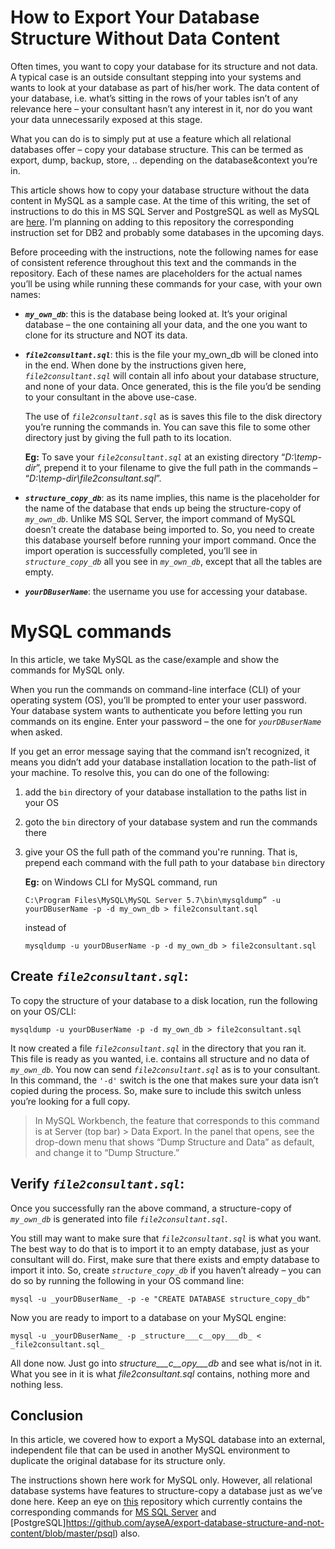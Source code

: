 # How to Export Your Database Structure Without Data Content

Often times, you want to copy your database for its structure and not data. A typical case is an outside consultant stepping into your systems and wants to look at your database as part of his/her work. The data content of your database, i.e. what’s sitting in the rows of your tables isn’t of any relevance here – your consultant hasn’t any interest in it, nor do you want your data unnecessarily exposed at this stage. 

What you can do is to simply put at use a feature which all relational databases offer – copy your database structure. This can be termed as export, dump, backup, store, .. depending on the database&context you’re in. 

This article shows how to copy your database structure without the data content in MySQL as a sample case. At the time of this writing, the set of instructions to do this in MS SQL Server and PostgreSQL as well as MySQL are [here](https://github.com/ayseA/export-database-structure-and-not-content). I’m planning on adding to this repository the corresponding instruction set for DB2 and probably some databases in the upcoming days.

Before proceeding with the instructions, note the following names for ease of consistent reference throughout this text and the commands in the repository. Each of these names are placeholders for the actual names you’ll be using while running these commands for your case, with your own names: 

* _**`my_own_db`**_: this is the database being looked at. It’s your original database – the one containing all your data, and the one you want to clone for its structure and NOT its data.
* _**`file2consultant.sql`**_: this is the file your my_own_db will be cloned into in the end. When done by the instructions given here, _`file2consultant.sql`_ will contain all info about your database structure, and none of your data. Once generated, this is the file you’d be sending to your consultant in the above use-case.


     The use of _`file2consultant.sql`_ as is saves this file to the disk directory you’re running the commands in. You can save this file to some other directory just by giving the full path to its location. 

    **Eg:** To save your _`file2consultant.sql`_ at an existing directory “_D:\temp-dir_”, prepend it to your filename to give the full path in the commands – “_D:\temp-dir\file2consultant.sql_”. 

* _**`structure_copy_db`**_: as its name implies, this name is the placeholder for the name of the database that ends up being the structure-copy of _`my_own_db`_. Unlike MS SQL Server, the import command of MySQL doesn’t create the database being imported to. So, you need to create this database yourself before running your import command. Once the import operation is successfully completed, you’ll see in _`structure_copy_db`_ all you see in _`my_own_db`_, except that all the tables are empty.

* _**`yourDBuserName`**_: the username you use for accessing your database.

# MySQL commands

In this article, we take MySQL as the case/example and show the commands for MySQL only.

When you run the commands on command-line interface (CLI) of your operating system (OS), you’ll be prompted to enter your user password. Your database system wants to authenticate you before letting you run commands on its engine. Enter your password – the one for _`yourDBuserName`_ when asked.

If you get an error message saying that the command isn’t recognized, it means you didn’t add your database installation location to the path-list of your machine. To resolve this, you can do one of the following:

1. add the `bin` directory of your database installation to the paths list in your OS

2. goto the `bin` directory of your database system and run the commands there
3. give your OS the full path of the command you're running. That is, prepend each command with the full path to your database `bin` directory

    **Eg:** on Windows CLI for MySQL command, run 
     
     ``` 
     C:\Program Files\MySQL\MySQL Server 5.7\bin\mysqldump” -u yourDBuserName -p -d my_own_db > file2consultant.sql 
     ```

     instead of 
 
   ``` 
   mysqldump -u yourDBuserName -p -d my_own_db > file2consultant.sql
   ```
     

## Create _`file2consultant.sql`_:

To copy the structure of your database to a disk location, run the following on your OS/CLI:
    
   ``` 
   mysqldump -u yourDBuserName -p -d my_own_db > file2consultant.sql
   ```
     
It now created a file _`file2consultant.sql`_ in the directory that you ran it. This file is ready as you wanted, i.e. contains all structure and no data of _`my_own_db`_. You now can send _`file2consultant.sql`_ as is to your consultant. In this command, the `'-d'` switch is the one that makes sure your data isn’t copied during the process. So, make sure to include this switch unless you’re looking for a full copy.

> In MySQL Workbench, the feature that corresponds to this command is at 
> Server (top bar) > Data Export. 
> In the panel that opens, see the drop-down menu that shows 
> “Dump Structure and Data” as default, and change it to “Dump Structure.”

## Verify _`file2consultant.sql`_:


Once you successfully ran the above command, a structure-copy of _`my_own_db`_ is generated into file _`file2consultant.sql`_.

You still may want to make sure that _`file2consultant.sql`_ is what you want. The best way to do that is to import it to an empty database, just as your consultant will do. First, make sure that there exists and empty database to import it into. So, create _`structure_copy_db`_ if you haven’t already – you can do so by running the following in your OS command line:

```
mysql -u _yourDBuserName_ -p -e "CREATE DATABASE structure_copy_db"
```
Now you are ready to import to a database on your MySQL engine:
```
mysql -u _yourDBuserName_ -p _structure___c__opy___db_ < _file2consultant.sql_
```



All done now. Just go into _structure___c__opy___db_ and see what is/not in it. What you see in it is what _file2consultant.sql_ contains, nothing more and nothing less.

  
  

## Conclusion

  

In this article, we covered how to export a MySQL database into an external, independent file that can be used in another MySQL environment to duplicate the original database for its structure only.

  

The instructions shown here work for MySQL only. However, all relational database systems have features to structure-copy a database just as we’ve done here. 	Keep an eye on [this](https://github.com/ayseA/export-database-structure-and-not-content) repository which currently contains the corresponding commands for  [MS SQL Server](https://github.com/ayseA/export-database-structure-and-not-content/blob/master/SQL-Server) and [PostgreSQL]https://github.com/ayseA/export-database-structure-and-not-content/blob/master/psql) also.
